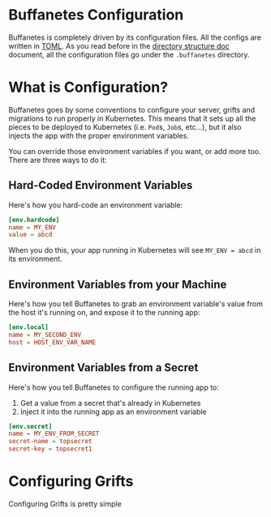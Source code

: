 # Buffanetes Configuration

Buffanetes is completely driven by its configuration files. All the configs are written
in [TOML](https://github.com/toml-lang/toml). As you read before in the 
[directory structure doc](./directory_structure.md) document, all the configuration files
go under the `.buffanetes` directory.

# What is Configuration?

Buffanetes goes by some conventions to configure your server, grifts and migrations
to run properly in Kubernetes. This means that it sets up all the pieces to be deployed to 
Kubernetes (i.e. `Pod`s, `Job`s, etc...), but it also injects the app with the proper environment
variables.

You can override those environment variables if you want, or add more too. There are three ways to
do it:

## Hard-Coded Environment Variables

Here's how you hard-code an environment variable:

```toml
[env.hardcode]
name = MY_ENV
value = abcd
```

When you do this, your app running in Kubernetes will see `MY_ENV = abcd` in its environment.

## Environment Variables from your Machine

Here's how you tell Buffanetes to grab an environment variable's value from the host it's running
on, and expose it to the running app:

```toml
[env.local]
name = MY_SECOND_ENV
host = HOST_ENV_VAR_NAME
```

## Environment Variables from a Secret

Here's how you tell Buffanetes to configure the running app to:

1. Get a value from a secret that's already in Kubernetes
2. Inject it into the running app as an environment variable

```toml
[env.secret]
name = MY_ENV_FROM_SECRET
secret-name = topsecret
secret-key = topsecret1
```

# Configuring Grifts

Configuring Grifts is pretty simple
